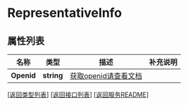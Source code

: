 # RepresentativeInfo

## 属性列表

名称 | 类型 | 描述 | 补充说明
------------ | ------------- | ------------- | -------------
**Openid** | **string** | [获取openid请查看文档](https://pay.weixin.qq.com/wiki/doc/apiv3_partner/terms_definition/chapter1_1_3.shtml) | 

[\[返回类型列表\]](README.md#类型列表)
[\[返回接口列表\]](README.md#接口列表)
[\[返回服务README\]](README.md)


